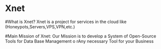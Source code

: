 # Xnet

#What is Xnet?
Xnet is a project for services in the cloud like (Honeypots,Servers,VPS,VPN,etc.)

#Main Mission of Xnet:
Our Mission is to develop a System of Open-Source Tools for Data Base Management o rAny necessary Tool for your Business
